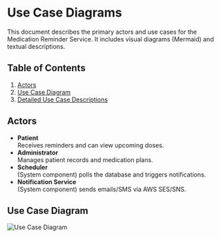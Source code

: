# Use Case Diagrams

This document describes the primary actors and use cases for the Medication Reminder Service. It includes visual diagrams (Mermaid) and textual descriptions.

## Table of Contents

1. [Actors](#actors)  
2. [Use Case Diagram](#use-case-diagram)  
3. [Detailed Use Case Descriptions](#detailed-use-case-descriptions)  


## Actors

- **Patient**  
  Receives reminders and can view upcoming doses.  
- **Administrator**  
  Manages patient records and medication plans.  
- **Scheduler**  
  (System component) polls the database and triggers notifications.  
- **Notification Service**  
  (System component) sends emails/SMS via AWS SES/SNS.  


## Use Case Diagram
![Use Case Diagram](/docs/01_requirements_scope/use-case-diagram.png)
